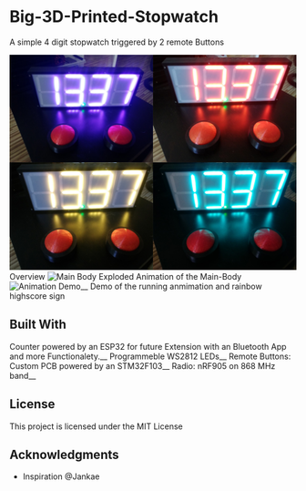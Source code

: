 
# Big-3D-Printed-Stopwatch

A simple 4 digit stopwatch triggered by 2 remote Buttons

![Overview](https://github.com/Nils2332/Big-Stopwatch/blob/master/Pictures/Color-Example.jpg)
Overview
![Main Body](https://github.com/Nils2332/Big-Stopwatch/blob/master/Pictures/7-Segment-Case.gif)
Exploded Animation of the Main-Body
![Animation Demo](https://github.com/Nils2332/Big-Stopwatch/blob/master/Pictures/7-Segment-Demo.gif)__
Demo of the running anmimation and rainbow highscore sign
## Built With
Counter powered by an ESP32 for future Extension with an Bluetooth App and more Functionalety.__
Programmeble WS2812 LEDs__
Remote Buttons: Custom PCB powered by an STM32F103__
Radio: nRF905 on 868 MHz band__

## License

This project is licensed under the MIT License

## Acknowledgments
* Inspiration @Jankae